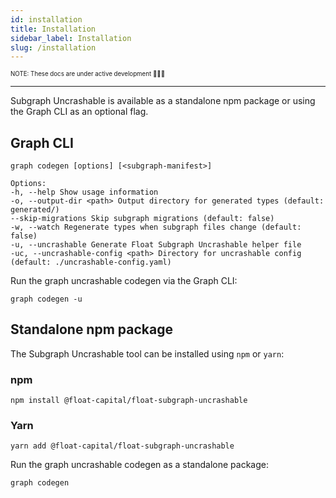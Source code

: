 ```yaml
---
id: installation
title: Installation
sidebar_label: Installation
slug: /installation
---
```


<sub><sup> NOTE: These docs are under active development 👷‍♀️👷 </sup></sub>

---

Subgraph Uncrashable is available as a standalone npm package or using the Graph CLI as an optional flag.

## Graph CLI

```graph codegen [options] [<subgraph-manifest>]```

```
Options:
-h, --help Show usage information
-o, --output-dir <path> Output directory for generated types (default: generated/)
--skip-migrations Skip subgraph migrations (default: false)
-w, --watch Regenerate types when subgraph files change (default: false)
-u, --uncrashable Generate Float Subgraph Uncrashable helper file
-uc, --uncrashable-config <path> Directory for uncrashable config (default: ./uncrashable-config.yaml)
```

Run the graph uncrashable codegen via the Graph CLI:

```graph codegen -u```

## Standalone npm package

The Subgraph Uncrashable tool can be installed using `npm` or `yarn`:

### npm
```npm install @float-capital/float-subgraph-uncrashable```

### Yarn
 ```yarn add @float-capital/float-subgraph-uncrashable```

Run the graph uncrashable codegen as a standalone package:

```graph codegen```
